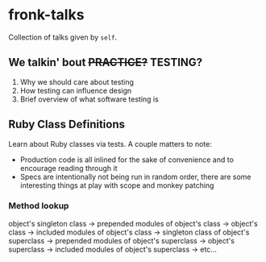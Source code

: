 # fronk-talks

Collection of talks given by `self`.

## We talkin' bout ~~PRACTICE?~~ TESTING?

1. Why we should care about testing
2. How testing can influence design
3. Brief overview of what software testing is

## Ruby Class Definitions

Learn about Ruby classes via tests. A couple matters to note:

* Production code is all inlined for the sake of convenience and to
  encourage reading through it
* Specs are intentionally not being run in random order, there are some
  interesting things at play with scope and monkey patching

### Method lookup

object's singleton class -> prepended modules of object's class -> object's class
-> included modules of object's class -> singleton class of object's
superclass -> prepended modules of object's superclass -> object's
superclass -> included modules of object's superclass -> etc...
